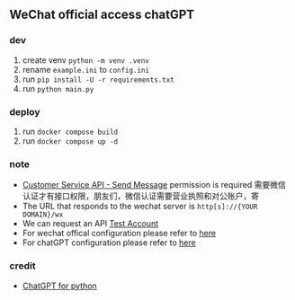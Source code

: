 ## WeChat official access chatGPT

### dev

1.  create venv `python -m venv .venv`
2.  rename `example.ini` to `config.ini`
3.  run `pip install -U -r requirements.txt`
4.  run `python main.py`

### deploy

1.  run `docker compose build`
2.  run `docker compose up -d`

### note

-   [Customer Service API - Send Message](https://developers.weixin.qq.com/doc/offiaccount/en/Message_Management/Service_Center_messages.html) permission is required 需要微信认证才有接口权限，朋友们，微信认证需要营业执照和对公账户，寄
-   The URL that responds to the wechat server is `http[s]://{YOUR DOMAIN}/wx`
-   We can request an API [Test Account](https://mp.weixin.qq.com/debug/cgi-bin/sandbox?t=sandbox/login)
-   For wechat offical configuration please refer to [here](https://developers.weixin.qq.com/doc/offiaccount/Basic_Information/Access_Overview.html)
-   For chatGPT configuration please refer to [here](https://github.com/acheong08/ChatGPT/blob/main/README.md)

### credit

-   [ChatGPT for python](https://github.com/acheong08/ChatGPT)
